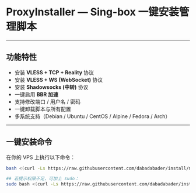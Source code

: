 # ProxyInstaller — Sing-box 一键安装管理脚本

---

## 功能特性

- 安装 **VLESS + TCP + Reality** 协议  
- 安装 **VLESS + WS (WebSocket)** 协议  
- 安装 **Shadowsocks (中转)** 协议  
- 一键启用 **BBR 加速**  
- 支持修改端口 / 用户名 / 密码  
- 一键卸载脚本与所有配置  
- 多系统支持（Debian / Ubuntu / CentOS / Alpine / Fedora / Arch）

---

## 一键安装命令

在你的 VPS 上执行以下命令：

```bash
bash <(curl -Ls https://raw.githubusercontent.com/dabadabader/install/main/installer.sh)

## 若提示权限不足，可加上 sudo：
sudo bash <(curl -Ls https://raw.githubusercontent.com/dabadabader/install/main/installer.sh)

